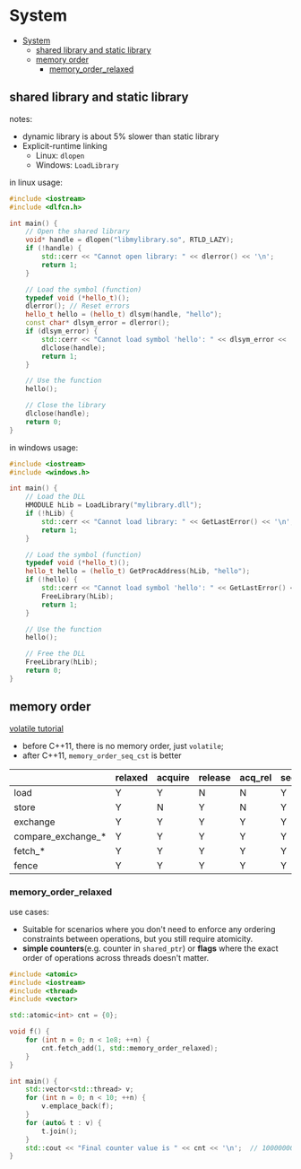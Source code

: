 # System

- [System](#system)
  - [shared library and static library](#shared-library-and-static-library)
  - [memory order](#memory-order)
    - [memory\_order\_relaxed](#memory_order_relaxed)

## shared library and static library

notes:
- dynamic library is about 5% slower than static library
- Explicit-runtime linking
  - Linux: `dlopen`
  - Windows: `LoadLibrary`

in linux usage:

```cpp
#include <iostream>
#include <dlfcn.h>

int main() {
    // Open the shared library
    void* handle = dlopen("libmylibrary.so", RTLD_LAZY);
    if (!handle) {
        std::cerr << "Cannot open library: " << dlerror() << '\n';
        return 1;
    }

    // Load the symbol (function)
    typedef void (*hello_t)();
    dlerror(); // Reset errors
    hello_t hello = (hello_t) dlsym(handle, "hello");
    const char* dlsym_error = dlerror();
    if (dlsym_error) {
        std::cerr << "Cannot load symbol 'hello': " << dlsym_error << '\n';
        dlclose(handle);
        return 1;
    }

    // Use the function
    hello();

    // Close the library
    dlclose(handle);
    return 0;
}
```

in windows usage:

```cpp
#include <iostream>
#include <windows.h>

int main() {
    // Load the DLL
    HMODULE hLib = LoadLibrary("mylibrary.dll");
    if (!hLib) {
        std::cerr << "Cannot load library: " << GetLastError() << '\n';
        return 1;
    }

    // Load the symbol (function)
    typedef void (*hello_t)();
    hello_t hello = (hello_t) GetProcAddress(hLib, "hello");
    if (!hello) {
        std::cerr << "Cannot load symbol 'hello': " << GetLastError() << '\n';
        FreeLibrary(hLib);
        return 1;
    }

    // Use the function
    hello();

    // Free the DLL
    FreeLibrary(hLib);
    return 0;
}
```

## memory order

[volatile tutorial](https://blog.csdn.net/sinat_38293503/article/details/134710547)
- before C++11, there is no memory order, just `volatile`;
- after C++11, `memory_order_seq_cst` is better

|                    | relaxed | acquire | release | acq_rel | seq_cst |
|--------------------|---------|---------|---------|---------|---------|
| load               | Y       | Y       | N       | N       | Y       |
| store              | Y       | N       | Y       | N       | Y       |
| exchange           | Y       | Y       | Y       | Y       | Y       |
| compare_exchange_* | Y       | Y       | Y       | Y       | Y       |
| fetch_*            | Y       | Y       | Y       | Y       | Y       |
| fence              | Y       | Y       | Y       | Y       | Y       |

### memory_order_relaxed

use cases:
- Suitable for scenarios where you don't need to enforce any ordering constraints between operations, but you still require atomicity.
- **simple counters**(e.g. counter in `shared_ptr`) or **flags** where the exact order of operations across threads doesn't matter.

```cpp
#include <atomic>
#include <iostream>
#include <thread>
#include <vector>

std::atomic<int> cnt = {0};

void f() {
    for (int n = 0; n < 1e8; ++n) {
        cnt.fetch_add(1, std::memory_order_relaxed);
    }
}

int main() {
    std::vector<std::thread> v;
    for (int n = 0; n < 10; ++n) {
        v.emplace_back(f);
    }
    for (auto& t : v) {
        t.join();
    }
    std::cout << "Final counter value is " << cnt << '\n';  // 1000000000
}
```